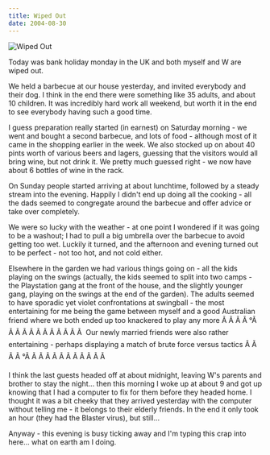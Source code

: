 ```yaml
---
title: Wiped Out
date: 2004-08-30
---
```


![Wiped Out](https://source.unsplash.com/jpkvklXwt98/1600x900)

Today was bank holiday monday in the UK and both myself and W are wiped out.

We held a barbecue at our house yesterday, and invited everybody and their dog. I think in the end there were something like 35 adults, and about 10 children. It was incredibly hard work all weekend, but worth it in the end to see everybody having such a good time.

I guess preparation really started (in earnest) on Saturday morning - we went and bought a second barbecue, and lots of food - although most of it came in the shopping earlier in the week. We also stocked up on about 40 pints worth of various beers and lagers, guessing that the visitors would all bring wine, but not drink it. We pretty much guessed right - we now have about 6 bottles of wine in the rack.

On Sunday people started arriving at about lunchtime, followed by a steady stream into the evening. Happily I didn't end up doing all the cooking - all the dads seemed to congregate around the barbecue and offer advice or take over completely.

We were so lucky with the weather - at one point I wondered if it was going to be a washout; I had to pull a big umbrella over the barbecue to avoid getting too wet. Luckily it turned, and the afternoon and evening turned out to be perfect - not too hot, and not cold either.

Elsewhere in the garden we had various things going on - all the kids playing on the swings (actually, the kids seemed to split into two camps - the Playstation gang at the front of the house, and the slightly younger gang, playing on the swings at the end of the garden). The adults seemed to have sporadic yet violet confrontations at swingball - the most entertaining for me being the game between myself and a good Australian friend where we both ended up too knackered to play any more Ã Ã Ã Ã °Ã Ã Ã Ã Ã Ã Ã Ã Ã Ã Ã Ã  Our newly married friends were also rather entertaining - perhaps displaying a match of brute force versus tactics Ã Ã Ã Ã °Ã Ã Ã Ã Ã Ã Ã Ã Ã Ã Ã Ã 

I think the last guests headed off at about midnight, leaving W's parents and brother to stay the night... then this morning I woke up at about 9 and got up knowing that I had a computer to fix for them before they headed home. I thought it was a bit cheeky that they arrived yesterday with the computer without telling me - it belongs to their elderly friends. In the end it only took an hour (they had the Blaster virus), but still...

Anyway - this evening is busy ticking away and I'm typing this crap into here... what on earth am I doing.